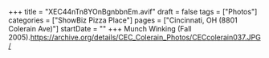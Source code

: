 +++
title = "XEC44nTn8YOnBgnbbnEm.avif"
draft = false
tags = ["Photos"]
categories = ["ShowBiz Pizza Place"]
pages = ["Cincinnati, OH (8801 Colerain Ave)"]
startDate = ""
+++
Munch Winking (Fall 2005).https://archive.org/details/CEC_Colerain_Photos/CECcolerain037.JPG/
